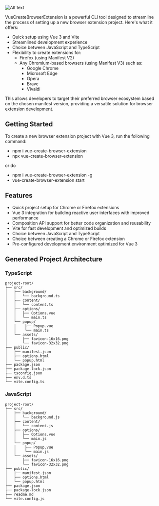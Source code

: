![Alt text](https://i.ibb.co/vLL1Vd2/Untitled-1.png)

VueCreateBrowserExtension is a powerful CLI tool designed to streamline the process of setting up a new browser extension project. Here's what it offers:

- Quick setup using Vue 3 and Vite
- Streamlined development experience
- Choice between JavaScript and TypeScript
- Flexibility to create extensions for:
  - Firefox (using Manifest V2)
  - Any Chromium-based browsers (using Manifest V3) such as: 
    - Google Chrome
    - Microsoft Edge
    - Opera
    - Brave
    - Vivaldi

This allows developers to target their preferred browser ecosystem based on the chosen manifest version, providing a versatile solution for browser extension development.


## Getting Started

To create a new browser extension project with Vue 3, run the following command:

- npm i vue-create-browser-extension
- npx vue-create-browser-extension
 
or do

- npm i vue-create-browser-extension -g
- vue-create-browser-extension start
 


## Features

- Quick project setup for Chrome or Firefox extensions
- Vue 3 integration for building reactive user interfaces with improved performance
- Composition API support for better code organization and reusability
- Vite for fast development and optimized builds
- Choice between JavaScript and TypeScript
- Choice between creating a Chrome or Firefox extension
- Pre-configured development environment optimized for Vue 3



## Generated Project Architecture
### TypeScript

```
project-root/
├── src/
│   ├── background/
│   │   └── background.ts
│   ├── content/
│   │   └── content.ts
│   ├── options/
│   │   ├── Options.vue
│   │   └── main.ts
│   └── popup/
│   │    ├── Popup.vue
│   │    └── main.ts
│   └── assets/
│       ├── favicon-16x16.png
│       └── favicon-32x32.png
├── public/
│   ├── manifest.json
│   ├── options.html
│   └── popup.html
├── package.json
├── package-lock.json
├── tsconfig.json
├── env.d.ts
└── vite.config.ts
```

### JavaScript

```
project-root/
├── src/
│   ├── background/
│   │   └── background.js
│   ├── content/
│   │   └── content.js
│   ├── options/
│   │   ├── Options.vue
│   │   └── main.js
│   └── popup/
│   │    ├── Popup.vue
│   │    └── main.js
│   └── assets/
│       ├── favicon-16x16.png
│       └── favicon-32x32.png
├── public/
│   ├── manifest.json
│   ├── options.html
│   └── popup.html
├── package.json
├── package-lock.json
├── readme.md
└── vite.config.js
```
 

